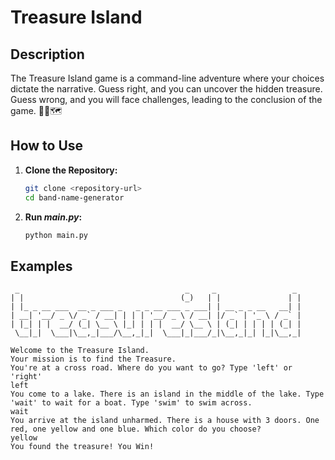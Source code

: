 # Treasure Island

## Description
The Treasure Island game is a command-line adventure where your choices dictate the narrative. Guess right, and you can uncover the hidden treasure. Guess wrong, and you will face challenges, leading to the conclusion of the game. 🏴‍☠️🗺️

## How to Use
1. **Clone the Repository:**
    ```bash
    git clone <repository-url>
    cd band-name-generator
    ```
2. **Run _main.py_:**
    ```bash
    python main.py
    ```

## Examples
```
 _                                     _     _                 _ 
| |                                   (_)   | |               | |
| |_ _ __ ___  __ _ ___ _   _ _ __ ___ _ ___| | __ _ _ __   __| |
| __| '__/ _ \/ _` / __| | | | '__/ _ \ / __| |/ _` | '_ \ / _` |
| |_| | |  __/ (_| \__ \ |_| | | |  __/ \__ \ | (_| | | | | (_| |
 \__|_|  \___|\__,_|___/\__,_|_|  \___|_|___/_|\__,_|_| |_|\__,_|

Welcome to the Treasure Island.
Your mission is to find the Treasure.
You're at a cross road. Where do you want to go? Type 'left' or 'right'
left
You come to a lake. There is an island in the middle of the lake. Type 'wait' to wait for a boat. Type 'swim' to swim across.
wait
You arrive at the island unharmed. There is a house with 3 doors. One red, one yellow and one blue. Which color do you choose?
yellow
You found the treasure! You Win!
```